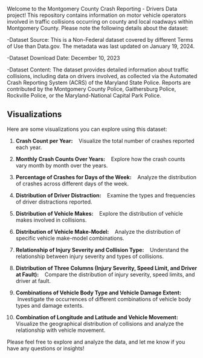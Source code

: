 
Welcome to the Montgomery County Crash Reporting - Drivers Data project!
This repository contains information on motor vehicle operators involved in traffic collisions occurring on county and local roadways within Montgomery County. Please note the following details about the dataset:

-Dataset Source:   This is a Non-Federal dataset covered by different Terms of Use than Data.gov. The metadata was last updated on January 19, 2024.

-Dataset Download Date:   December 10, 2023

-Dataset Content:   The dataset provides detailed information about traffic collisions, including data on drivers involved, as collected via the Automated Crash Reporting System (ACRS) of the Maryland State Police. Reports are contributed by the Montgomery County Police, Gaithersburg Police, Rockville Police, or the Maryland-National Capital Park Police.


## Visualizations

Here are some visualizations you can explore using this dataset:

1. **Crash Count per Year:**
   Visualize the total number of crashes reported each year.

2. **Monthly Crash Counts Over Years:**
   Explore how the crash counts vary month by month over the years.

3. **Percentage of Crashes for Days of the Week:**
   Analyze the distribution of crashes across different days of the week.

4. **Distribution of Driver Distraction:**
   Examine the types and frequencies of driver distractions reported.

5. **Distribution of Vehicle Makes:**
   Explore the distribution of vehicle makes involved in collisions.

6. **Distribution of Vehicle Make-Model:**
   Analyze the distribution of specific vehicle make-model combinations.

7. **Relationship of Injury Severity and Collision Type:**
   Understand the relationship between injury severity and types of collisions.

8. **Distribution of Three Columns (Injury Severity, Speed Limit, and Driver at Fault):**
   Compare the distribution of injury severity, speed limits, and driver at fault.

9. **Combinations of Vehicle Body Type and Vehicle Damage Extent:**
   Investigate the occurrences of different combinations of vehicle body types and damage extents.

10. **Combination of Longitude and Latitude and Vehicle Movement:**
    Visualize the geographical distribution of collisions and analyze the relationship with vehicle movement.

Please feel free to explore and analyze the data, and let me know if you have any questions or insights!
